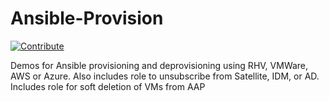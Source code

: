 # Ansible-Provision
[![Contribute](https://img.shields.io/badge/OpenShift-Dev%20Spaces-525C86?logo=redhatopenshift&labelColor=EE0000)](https://devspaces.apps.ocp.shadowman.dev/#https://github.com/shadowman-lab/Ansible-Provision)

Demos for Ansible provisioning and deprovisioning using RHV, VMWare, AWS or Azure. Also includes role to unsubscribe from Satellite, IDM, or AD. Includes role for soft deletion of VMs from AAP
